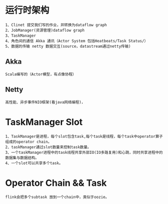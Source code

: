 # 运行时架构

    1、Clinet 提交我们写的作业，并转换为dataflow graph
    2、JobManager(资源管理)dataflow graph
    3、TaskManager 
    4、角色间的通信 Akka 通讯（Actor System 包括Heatbeats/Task Status/）
    5、数据的传输 netty 数据交互(source，datastream通过netty传输)

## Akka

    Scala编写的（Actor模型，有点像协程）

## Netty

    高性能、异步事件NIO框架(看java网络编程)，

# TaskManager Slot

    1、TaskManager是进程，每个slot包含task,每个task是线程，每个task中operator算子组成的operator chain。
    2、taskManager通过slot数量来控制task数量。
    3、一个taskManager进程中的task线程共享外部IO(IO多路复用)和心跳，同时共享进程中的数据集与数据结构。
    4、一个slot可以共享多个task。

# Operator Chain && Task

    flink会把多个subtask 放到一个chain中，类似于oozie。
